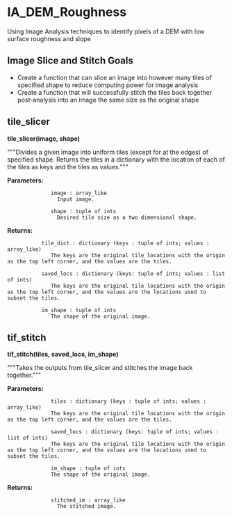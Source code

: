 # IA_DEM_Roughness
Using Image Analysis techniques to identify pixels of a DEM with low surface roughness and slope

## Image Slice and Stitch Goals
- Create a function that can slice an image into however many tiles of specified shape to reduce computing power for image analysis
- Create a function that will successfully stitch the tiles back together post-analysis into an image the same size as the original shape

## tile_slicer

**tile_slicer(image, shape)**

  """Divides a given image into uniform tiles (except for at the edges) of specified shape. Returns the tiles in a dictionary with the location of each
  of the tiles as keys and the tiles as values."""
  
  **Parameters:** 
                  
                  image : array_like
                    Input image.
                    
                  shape : tuple of ints
                    Desired tile size as a two dimensional shape.
                    
  **Returns:**  
  
               tile_dict : dictionary (keys : tuple of ints; values : array_like)
                  The keys are the original tile locations with the origin as the top left corner, and the values are the tiles.
                  
               saved_locs : dictionary (keys: tuple of ints; values : list of ints)
                  The keys are the original tile locations with the origin as the top left corner, and the values are the locations used to subset the tiles.
                  
               im_shape : tuple of ints
                  The shape of the original image.
                  
## tif_stitch

**tif_stitch(tiles, saved_locs, im_shape)**
  
  """Takes the outputs from tile_slicer and stitches the image back together."""
  
  **Parameters:**
  
                  tiles : dictionary (keys : tuple of ints; values : array_like)
                  The keys are the original tile locations with the origin as the top left corner, and the values are the tiles.
                  
                  saved_locs : dictionary (keys: tuple of ints; values : list of ints)
                  The keys are the original tile locations with the origin as the top left corner, and the values are the locations used to subset the tiles.
                  
                  im_shape : tuple of ints
                  The shape of the original image.
                  
  **Returns:**
  
                  stitched_im : array_like
                    The stitched image.
                  


